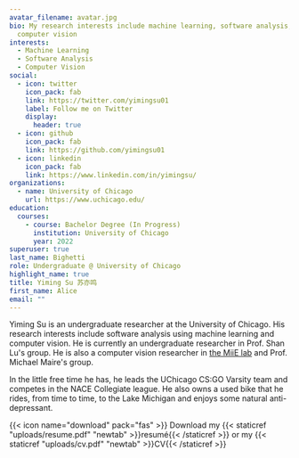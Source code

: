 ```yaml
---
avatar_filename: avatar.jpg
bio: My research interests include machine learning, software analysis, and
  computer vision
interests:
  - Machine Learning
  - Software Analysis
  - Computer Vision
social:
  - icon: twitter
    icon_pack: fab
    link: https://twitter.com/yimingsu01
    label: Follow me on Twitter
    display:
      header: true
  - icon: github
    icon_pack: fab
    link: https://github.com/yimingsu01
  - icon: linkedin
    icon_pack: fab
    link: https://www.linkedin.com/in/yimingsu/
organizations:
  - name: University of Chicago
    url: https://www.uchicago.edu/
education:
  courses:
    - course: Bachelor Degree (In Progress)
      institution: University of Chicago
      year: 2022
superuser: true
last_name: Bighetti
role: Undergraduate @ University of Chicago
highlight_name: true
title: Yiming Su 苏亦鸣
first_name: Alice
email: ""
---
```

Yiming Su is an undergraduate researcher at the University of Chicago. His research interests include software analysis using machine learning and computer vision. He is currently an undergraduate researcher in Prof. Shan Lu's group. He is also a computer vision researcher in [the MiiE lab](https://www.miielab.com/) and Prof. Michael Maire's group.

In the little free time he has, he leads the UChicago CS:GO Varsity team and competes in the NACE Collegiate league. He also owns a used bike that he rides, from time to time, to the Lake Michigan and enjoys some natural anti-depressant.

{{< icon name="download" pack="fas" >}} Download my {{< staticref "uploads/resume.pdf" "newtab" >}}resumé{{< /staticref >}} or my {{< staticref "uploads/cv.pdf" "newtab" >}}CV{{< /staticref >}}
